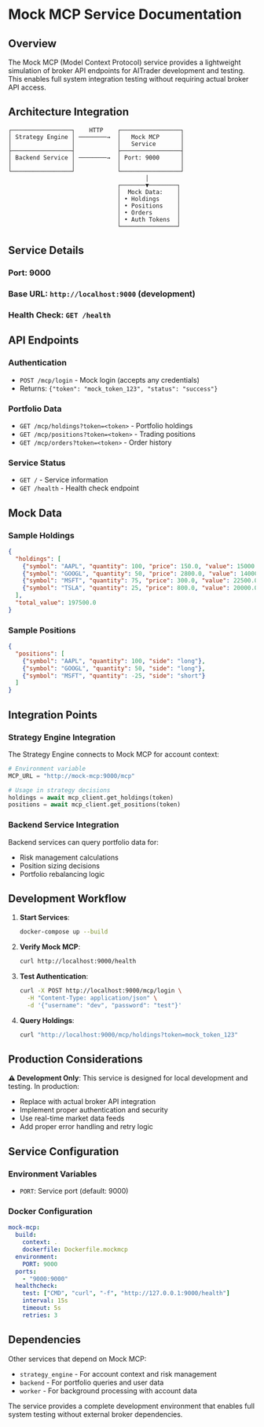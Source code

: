 # Mock MCP Service Documentation

## Overview

The Mock MCP (Model Context Protocol) service provides a lightweight simulation of broker API endpoints for AITrader development and testing. This enables full system integration testing without requiring actual broker API access.

## Architecture Integration

```
┌─────────────────┐    HTTP    ┌─────────────────┐
│ Strategy Engine │ ────────→  │   Mock MCP      │
│                 │            │   Service       │
├─────────────────┤            ├─────────────────┤
│ Backend Service │ ────────→  │ Port: 9000      │
│                 │            │                 │
└─────────────────┘            └─────────────────┘
                                       │
                               ┌───────▼────────┐
                               │  Mock Data:    │
                               │ • Holdings     │
                               │ • Positions    │
                               │ • Orders       │
                               │ • Auth Tokens  │
                               └────────────────┘
```

## Service Details

### **Port**: 9000
### **Base URL**: `http://localhost:9000` (development)
### **Health Check**: `GET /health`

## API Endpoints

### Authentication
- `POST /mcp/login` - Mock login (accepts any credentials)
- Returns: `{"token": "mock_token_123", "status": "success"}`

### Portfolio Data
- `GET /mcp/holdings?token=<token>` - Portfolio holdings
- `GET /mcp/positions?token=<token>` - Trading positions  
- `GET /mcp/orders?token=<token>` - Order history

### Service Status
- `GET /` - Service information
- `GET /health` - Health check endpoint

## Mock Data

### Sample Holdings
```json
{
  "holdings": [
    {"symbol": "AAPL", "quantity": 100, "price": 150.0, "value": 15000.0, "pnl": 500.0},
    {"symbol": "GOOGL", "quantity": 50, "price": 2800.0, "value": 140000.0, "pnl": -2000.0},
    {"symbol": "MSFT", "quantity": 75, "price": 300.0, "value": 22500.0, "pnl": 1200.0},
    {"symbol": "TSLA", "quantity": 25, "price": 800.0, "value": 20000.0, "pnl": -800.0}
  ],
  "total_value": 197500.0
}
```

### Sample Positions
```json
{
  "positions": [
    {"symbol": "AAPL", "quantity": 100, "side": "long"},
    {"symbol": "GOOGL", "quantity": 50, "side": "long"},
    {"symbol": "MSFT", "quantity": -25, "side": "short"}
  ]
}
```

## Integration Points

### Strategy Engine Integration
The Strategy Engine connects to Mock MCP for account context:

```python
# Environment variable
MCP_URL = "http://mock-mcp:9000/mcp"

# Usage in strategy decisions
holdings = await mcp_client.get_holdings(token)
positions = await mcp_client.get_positions(token)
```

### Backend Service Integration
Backend services can query portfolio data for:
- Risk management calculations
- Position sizing decisions
- Portfolio rebalancing logic

## Development Workflow

1. **Start Services**:
   ```bash
   docker-compose up --build
   ```

2. **Verify Mock MCP**:
   ```bash
   curl http://localhost:9000/health
   ```

3. **Test Authentication**:
   ```bash
   curl -X POST http://localhost:9000/mcp/login \
     -H "Content-Type: application/json" \
     -d '{"username": "dev", "password": "test"}'
   ```

4. **Query Holdings**:
   ```bash
   curl "http://localhost:9000/mcp/holdings?token=mock_token_123"
   ```

## Production Considerations

**⚠️ Development Only**: This service is designed for local development and testing. In production:

- Replace with actual broker API integration
- Implement proper authentication and security
- Use real-time market data feeds
- Add proper error handling and retry logic

## Service Configuration

### Environment Variables
- `PORT`: Service port (default: 9000)

### Docker Configuration
```yaml
mock-mcp:
  build:
    context: .
    dockerfile: Dockerfile.mockmcp
  environment:
    PORT: 9000
  ports:
    - "9000:9000"
  healthcheck:
    test: ["CMD", "curl", "-f", "http://127.0.0.1:9000/health"]
    interval: 15s
    timeout: 5s
    retries: 3
```

## Dependencies

Other services that depend on Mock MCP:
- `strategy_engine` - For account context and risk management
- `backend` - For portfolio queries and user data
- `worker` - For background processing with account data

The service provides a complete development environment that enables full system testing without external broker dependencies.